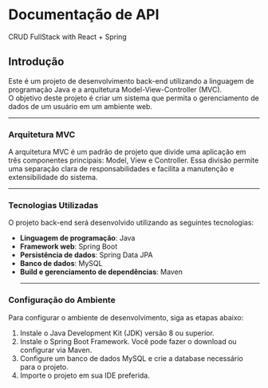 # Documentação de API
CRUD FullStack with React + Spring <br/>

## Introdução

Este é um projeto de desenvolvimento back-end utilizando a linguagem de programação Java e a arquitetura Model-View-Controller (MVC). </br>
O objetivo deste projeto é criar um sistema que permita o gerenciamento de dados de um usuário em um ambiente web. <br/>
<hr>
<h3>Arquitetura MVC</h3>

A arquitetura MVC é um padrão de projeto que divide uma aplicação em três componentes principais: 
Model, View e Controller. Essa divisão permite uma separação clara de responsabilidades e facilita a manutenção e extensibilidade do sistema.
<hr>
<h3>Tecnologias Utilizadas</h3>

O projeto back-end será desenvolvido utilizando as seguintes tecnologias:

- **Linguagem de programação**: Java
- **Framework web**: Spring Boot
- **Persistência de dados**: Spring Data JPA
- **Banco de dados**: MySQL
- **Build e gerenciamento de dependências**: Maven
  <hr>

<h3>Configuração do Ambiente</h3>
Para configurar o ambiente de desenvolvimento, siga as etapas abaixo:

1. Instale o Java Development Kit (JDK) versão 8 ou superior.
2. Instale o Spring Boot Framework. Você pode fazer o download ou configurar via Maven.
3. Configure um banco de dados MySQL e crie a database necessário para o projeto.
4. Importe o projeto em sua IDE preferida.
